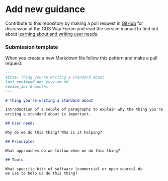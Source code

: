 # Add new guidance

Contribute to this repository by making a pull request in [GitHub](https://github.com/alphagov/gds-way) for discussion at the GDS Way Forum and read the service manual to find out about
[learning about and writing user needs](https://www.gov.uk/service-manual/user-research/start-by-learning-user-needs).

### Submission template

When you create a new Markdown file follow this pattern and make a pull request:

```markdown
---
title: Thing you're writing a standard about
last_reviewed_on: yyyy-mm-dd
review_in: 6 months
---

# Thing you're writing a standard about

Introduction of a couple of paragraphs to explain why the thing you're
writing a standard about is important.

## User needs

Why do we do this thing? Who is it helping?

## Principles

What approaches do we follow when we do this thing?

## Tools

What specific bits of software (commercial or open source) do
we use to help us do this thing?
```
